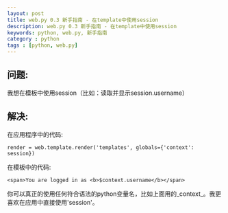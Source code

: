 ```yaml
---
layout: post
title: web.py 0.3 新手指南 - 在template中使用session
description: web.py 0.3 新手指南 - 在template中使用session
keywords: python, web.py, 新手指南
category : python
tags : [python, web.py]
---
```


## 问题: 

我想在模板中使用session（比如：读取并显示session.username）

## 解决:

在应用程序中的代码:

    render = web.template.render('templates', globals={'context': session})

在模板中的代码:

    <span>You are logged in as <b>$context.username</b></span>

你可以真正的使用任何符合语法的python变量名，比如上面用的_context_。我更喜欢在应用中直接使用'session'。
